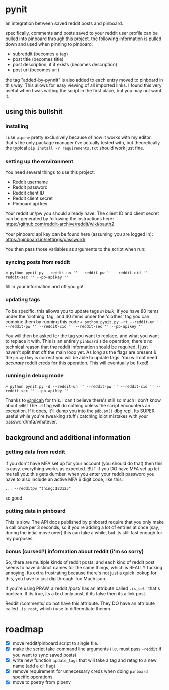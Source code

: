 # pynit
an integration between saved reddit posts and pinboard. 

specifically, comments and posts saved to your reddit user profile can be pulled into pinboard through this project. the following information is pulled down and used when pinning to pinboard:
- subreddit (becomes a tag)
- post title (becomes title)
- post description, if it exists (becomes description)
- post url (becomes url)

the tag "added-by-pynnit" is also added to each entry moved to pinboard in this way. This allows for easy viewing of all imported links. I found this very useful when I was writing the script in the first place, but you may not want it. 
## using this bullshit 
### installing
I use `pipenv` pretty exclusively because of how it works with my editor. that's the only package manager i've actually tested with, but theoretically the typical `pip install -r requirements.txt` should work just fine.

### setting up the environment
You need several things to use this project:
- Reddit username
- Reddit password
- Reddit client ID 
- Reddit client secret
- Pinboard api key

Your reddit un/pw you should already have. The client ID and client secret can be generated by following the instructions here:
https://github.com/reddit-archive/reddit/wiki/oauth2

Your pinboard api key can be found here (assuming you are logged in):
https://pinboard.in/settings/password/

You then pass those variables as arguments to the script when run:

### syncing posts from reddit

`☭ python pynit.py --reddit-un '' --reddit-pw '' --reddit-cid '' --reddit-sec '' --pb-apikey ''`

fill in your information and off you go!

### updating tags 
To be specific, this allows you to update tags _in bulk_; if you have 80 items under the 'clothing' tag, and 40 items under the 'clothes' tag you can combine them by running this code
`☭ python pynit.py -rt --reddit-un '' --reddit-pw '' --reddit-cid '' --reddit-sec '' --pb-apikey ''`

You will then be asked for the tag you want to replace, and what you want to replace it with. This is an entirely `pinboard` side operation; there's no technical reason that the reddit information should be required, I just haven't split that off the main loop yet. As long as the flags are present & the `pb-apikey` is correct you will be able to update tags. You will not need _accurate_ reddit creds for this operation. This will eventually be fixed!

### running in debug mode
`☭ python pynit.py -d --reddit-un '' --reddit-pw '' --reddit-cid '' --reddit-sec '' --pb-apikey ''`

Thanks to [@micah](https://me.micahrl.com/) for this. I can't believe there's still so much I don't know about `pdb`!! The `-d` flag will do nothing unless the script encounters an exception. If it does, it'll dump you into the `pdb.pm()` dbg repl. Its SUPER useful while you're tweaking stuff / catching idiot mistakes with your password/mfa/whatever.

## background and additional information
### getting data from reddit
if you don't have MFA set up for your account (you should do that) then this is easy. everything works as expected. BUT if you DO have MFA set up let me tell you: this gets dumber. when you enter your reddit password you have to also include an active MFA 6 digit code, like this:

`... --redditpw "thing:123123"`

so good.
### putting data in pinboard
This is slow. The API docs published by pinboard require that you only make a call once per 3 seconds, so if you're adding a lot of entries at once (say, during the intial move over) this can take a while, but its still fast enough for my purposes.

### bonus (cursed?) information about reddit (i'm so sorry)
So, there are multiple kinds of reddit posts, and each kind of reddit post seems to have distinct names for the same things, which is REALLY fucking annoying. Its extra frustrating because there's not just a quick lookup for this, you have to just dig through Too Much json.

If you're using PRAW, a reddit /post/ has an attribute called `.is_self` that's boolean. If its true, its a text only post, if its false then its a link post.

Reddit /comments/ do not have this attribute. They DO have an attribute called `.is_root`, which i use to differentiate themm.

# roadmap

- [x] move reddit/pinboard script to single file.
- [x] make the script take command line arguments (i.e. must pass `-reddit` if you want to sync saved posts)
- [x] write new function `update_tags` that will take a tag and retag to a new name (add a cli flag)
- [x] remove requirement for unnecessary creds when doing `pinboard` specific operations
- [x] move to poetry from pipenv
